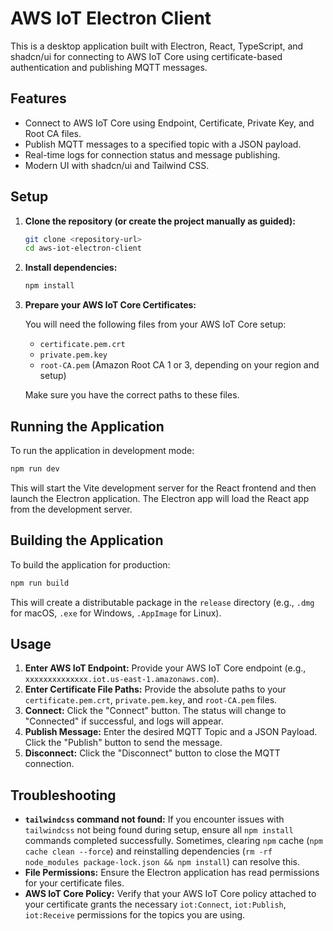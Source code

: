 # AWS IoT Electron Client

This is a desktop application built with Electron, React, TypeScript, and shadcn/ui for connecting to AWS IoT Core using certificate-based authentication and publishing MQTT messages.

## Features

- Connect to AWS IoT Core using Endpoint, Certificate, Private Key, and Root CA files.
- Publish MQTT messages to a specified topic with a JSON payload.
- Real-time logs for connection status and message publishing.
- Modern UI with shadcn/ui and Tailwind CSS.

## Setup

1.  **Clone the repository (or create the project manually as guided):**

    ```bash
    git clone <repository-url>
    cd aws-iot-electron-client
    ```

2.  **Install dependencies:**

    ```bash
    npm install
    ```

3.  **Prepare your AWS IoT Core Certificates:**

    You will need the following files from your AWS IoT Core setup:
    -   `certificate.pem.crt`
    -   `private.pem.key`
    -   `root-CA.pem` (Amazon Root CA 1 or 3, depending on your region and setup)

    Make sure you have the correct paths to these files.

## Running the Application

To run the application in development mode:

```bash
npm run dev
```

This will start the Vite development server for the React frontend and then launch the Electron application. The Electron app will load the React app from the development server.

## Building the Application

To build the application for production:

```bash
npm run build
```

This will create a distributable package in the `release` directory (e.g., `.dmg` for macOS, `.exe` for Windows, `.AppImage` for Linux).

## Usage

1.  **Enter AWS IoT Endpoint:** Provide your AWS IoT Core endpoint (e.g., `xxxxxxxxxxxxxx.iot.us-east-1.amazonaws.com`).
2.  **Enter Certificate File Paths:** Provide the absolute paths to your `certificate.pem.crt`, `private.pem.key`, and `root-CA.pem` files.
3.  **Connect:** Click the "Connect" button. The status will change to "Connected" if successful, and logs will appear.
4.  **Publish Message:** Enter the desired MQTT Topic and a JSON Payload. Click the "Publish" button to send the message.
5.  **Disconnect:** Click the "Disconnect" button to close the MQTT connection.

## Troubleshooting

-   **`tailwindcss` command not found:** If you encounter issues with `tailwindcss` not being found during setup, ensure all `npm install` commands completed successfully. Sometimes, clearing `npm` cache (`npm cache clean --force`) and reinstalling dependencies (`rm -rf node_modules package-lock.json && npm install`) can resolve this.
-   **File Permissions:** Ensure the Electron application has read permissions for your certificate files.
-   **AWS IoT Core Policy:** Verify that your AWS IoT Core policy attached to your certificate grants the necessary `iot:Connect`, `iot:Publish`, `iot:Receive` permissions for the topics you are using.
